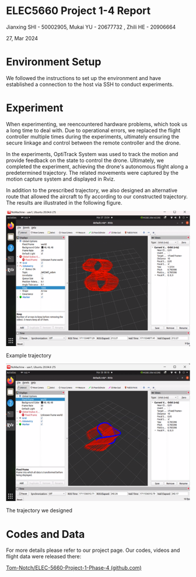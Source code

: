 # ELEC5660 Project 1-4 Report

Jianxing SHI - 50002905, Mukai YU - 20677732 , Zhili HE - 20906664 

27, Mar 2024

# Environment Setup

We followed the instructions to set up the environment and have established a connection to the host via SSH to conduct experiments.

# Experiment

When experimenting, we reencountered hardware problems, which took us a long time to deal with. Due to operational errors, we replaced the flight controller multiple times during the experiments, ultimately ensuring the secure linkage and control between the remote controller and the drone.

In the experiments, OptiTrack System was used to track the motion and provide feedback on the state to control the drone. Ultimately, we completed the experiment, achieving the drone's autonomous flight along a predetermined trajectory. The related movements were captured by the motion capture system and displayed in Rviz.

In addition to the prescribed trajectory, we also designed an alternative route that allowed the aircraft to fly according to our constructed trajectory. The results are illustrated in the following figure.

![Example trajectory](https://github.com/Tom-Notch/ELEC-5660-Project-1-Phase-4/blob/master/img/pre-trajetory.png)

Example trajectory

![The trajectory we designed](https://github.com/Tom-Notch/ELEC-5660-Project-1-Phase-4/blob/master/img/diy-trajetory.png)

The trajectory we designed

# Codes and Data

For more details please refer to our project page. Our codes, videos and flight data were released there:

[Tom-Notch/ELEC-5660-Project-1-Phase-4 (github.com)](https://github.com/Tom-Notch/ELEC-5660-Project-1-Phase-4)